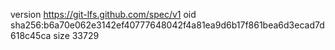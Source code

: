 version https://git-lfs.github.com/spec/v1
oid sha256:b6a70e062e3142ef40777648042f4a81ea9d6b17f861bea6d3ecad7d618c45ca
size 33729
